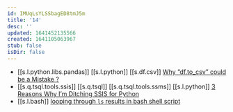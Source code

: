 ```yaml
---
id: IMUqLsYLSSbagED8tmJ5m
title: '14'
desc: ''
updated: 1641452135566
created: 1641105063967
stub: false
isDir: false
---
```


- [[s.l.python.libs.pandas]] [[s.l.python]] [[s.df.csv]] [Why “df.to_csv” could be a Mistake ?][1]
- [[s.q.tsql.tools.ssis]] [[s.q.tsql]] [[s.q.tsql.tools.ssms]] [[s.l.python]] [3 Reasons Why I’m Ditching SSIS for Python][2]
- [[s.l.bash]] [looping through `ls` results in bash shell script][3]

[1]: https://medium.com/analytics-vidhya/why-df-to-csv-could-be-a-mistake-f361cf6d40bd
[2]: https://towardsdatascience.com/3-reasons-why-im-ditching-ssis-for-python-ee129fa127b5
[3]: https://superuser.com/questions/31464/looping-through-ls-results-in-bash-shell-script#31466
